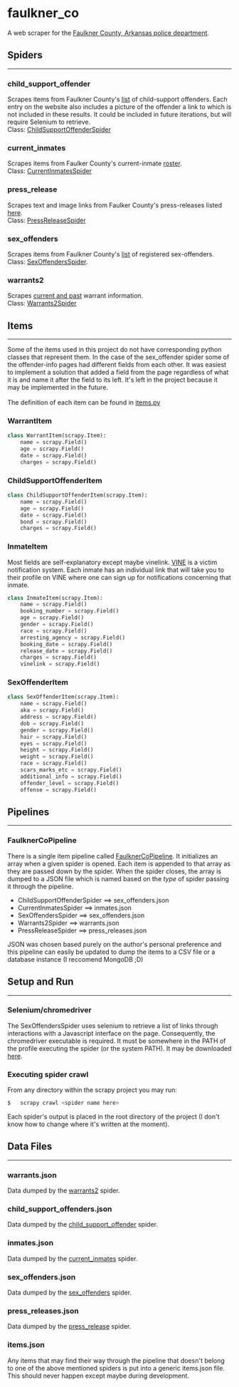 # faulkner_co
A web scraper for the [Faulkner County, Arkansas police department](https://www.fcso.ar.gov/).

## Spiders
---
### child_support_offender
Scrapes items from Faulkner County's [list](https://www.fcso.ar.gov/child-support-offenders) of child-support offenders. Each entry on the website also includes a picture of the offender a link to which is not included in these results. It could be included in future iterations, but will require Selenium to retrieve.\
Class: [ChildSupportOffenderSpider](faulkner_co/spiders/child_support_offender.py)

### current_inmates
Scrapes items from Faulker County's current-inmate [roster](https://www.fcso.ar.gov/roster.php).\
Class: [CurrentInmatesSpider](faulkner_co/spiders/current_inmates.py)

### press_release
Scrapes text and image links from Faulker County's press-releases listed [here](https://www.fcso.ar.gov/press).\
Class: [PressReleaseSpider](faulkner_co/spiders/press_release.py)

### sex_offenders
Scrapes items from Faulkner County's [list](https://www.fcso.ar.gov/sex_offenders.php) of registered sex-offenders.\
Class: [SexOffendersSpider](faulkner_co/spiders/sex_offenders.py).

### warrants2
Scrapes [current and past](https://www.fcso.ar.gov/warrants.php) warrant information.\
Class: [Warrants2Spider](faulkner_co/spiders/warrants2.py)

## Items
---
Some of the items used in this project do not have corresponding python classes that represent them. In the case of the sex_offender spider
some of the offender-info pages had different fields from each other. It was easiest to implement a solution that added a field from the
page regardless of what it is and name it after the field to its left. It's left in the project because it may be implemented in the future.\
\
The definition of each item can be found in [items.py](faulkner_co/items.py)

### WarrantItem
```python
class WarrantItem(scrapy.Item):
    name = scrapy.Field()
    age = scrapy.Field()
    date = scrapy.Field()
    charges = scrapy.Field()
```
### ChildSupportOffenderItem
```python
class ChildSupportOffenderItem(scrapy.Item):
    name = scrapy.Field()
    age = scrapy.Field()
    date = scrapy.Field()
    bond = scrapy.Field()
    charges = scrapy.Field()
```
### InmateItem
Most fields are self-explanatory except maybe vinelink. [VINE](https://vinelink.com/#state-selection) is a victim notification system. 
Each inmate has an individual link that will take you to their profile on VINE where one can sign up for notifications concerning that inmate.
```python
class InmateItem(scrapy.Item):
    name = scrapy.Field()
    booking_number = scrapy.Field()
    age = scrapy.Field()
    gender = scrapy.Field()
    race = scrapy.Field()
    arresting_agency = scrapy.Field()
    booking_date = scrapy.Field()
    release_date = scrapy.Field()
    charges = scrapy.Field()
    vinelink = scrapy.Field()
```
### SexOffenderItem
```python
class SexOffenderItem(scrapy.Item):
    name = scrapy.Field()
    aka = scrapy.Field()
    address = scrapy.Field()
    dob = scrapy.Field()
    gender = scrapy.Field()
    hair = scrapy.Field()
    eyes = scrapy.Field()
    height = scrapy.Field()
    weight = scrapy.Field()
    race = scrapy.Field()
    scars_marks_etc = scrapy.Field()
    additional_info = scrapy.Field()
    offender_level = scrapy.Field()
    offense = scrapy.Field()
```

## Pipelines
---
### FaulknerCoPipeline
There is a single item pipeline called [FaulknerCoPipeline](faulkner_co/pipelines.py). 
It initializes an array when a given spider is opened. Each item is appended to that array as they are passed down by the spider. 
When the spider closes, the array is dumped to a JSON file which is named based on the _type_ of spider passing it through the pipeline. 
*   ChildSupportOffenderSpider  ==> sex_offenders.json
*   CurrentInmatesSpider        ==> inmates.json
*   SexOffendersSpider          ==> sex_offenders.json
*   Warrants2Spider             ==> warrants.json
*   PressReleaseSpider          ==> press_releases.json

JSON was chosen based purely on the author's personal preference and this pipeline can easily be updated to dump the items to a CSV file 
or a database instance (I reccomend MongoDB ;D)

## Setup and Run
---
### Selenium/chromedriver
The SexOffendersSpider uses selenium to retrieve a list of links through interactions with a Javascript interface on the page. Consequently, the chromedriver executable is required. It must be somewhere in the PATH of the profile executing the spider (or the system PATH). It may be downloaded [here](https://chromedriver.chromium.org/downloads).
### Executing spider crawl
From any directory within the scrapy project you may run:
```bash
$   scrapy crawl <spider name here>
```
Each spider's output is placed in the root directory of the project (I don't know how to change where it's written at the moment).

## Data Files
---
### warrants.json
Data dumped by the [warrants2](#warrants2) spider.

### child_support_offenders.json
Data dumped by the [child_support_offender](#child_support_offender) spider.

### inmates.json
Data dumped by the [current_inmates](#current_inmates) spider.

### sex_offenders.json
Data dumped by the [sex_offenders](#sex_offenders) spider.

### press_releases.json
Data dumped by the [press_release](#press_release) spider.

### items.json
Any items that may find their way through the pipeline that doesn't belong to one of the above mentioned spiders is put
into a generic items.json file. This should never happen except maybe during development.